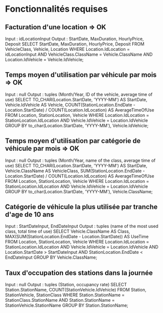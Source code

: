 Fonctionnalités requises
========================

Facturation d'une location => OK
--------------------------
Input : idLocationInput
Output : StartDate, MaxDuration, HourlyPrice, Deposit
	SELECT StartDate, MaxDuration, HourlyPrice, Deposit
	FROM VehicleClass, Vehicle, Location
	WHERE Location.IdLocation = idLocationInput
	AND VehicleClass.ClassName = Vehicle.ClassName
	AND Location.IdVehicle = Vehicle.IdVehicle;

Temps moyen d'utilisation par véhicule par mois => OK
-----------------------------------------------
Input : null
Output : tuples (Month/Year, ID of the vehicle, average time of use)
	SELECT 	TO_CHAR(Location.StartDate, 'YYYY-MM') AS StartDate,
			Vehicle.IdVehicle AS Vehicle,
			COUNT(StationLocation.EndDate - Location.StartDate) / COUNT(Location.IdLocation) AS AverageTimeOfUse
	FROM Location, StationLocation, Vehicle
	WHERE Location.IdLocation = StationLocation.IdLocation
	AND Vehicle.IdVehicle = Location.IdVehicle
	GROUP BY to_char(Location.StartDate, 'YYYY-MM'), Vehicle.IdVehicle;

Temps moyen d'utilisation par catégorie de véhicule par mois => OK
------------------------------------------------------------
Input : null
Output : tuples (Month/Year, name of the class, average time of use)
	SELECT 	TO_CHAR(Location.StartDate, 'YYYY-MM') AS StartDate,
			Vehicle.ClassName AS VehicleClass,
			SUM(StationLocation.EndDate - Location.StartDate) / COUNT(Location.IdLocation) AS AverageTimeOfUse
	FROM Location, StationLocation, Vehicle
	WHERE Location.IdLocation = StationLocation.IdLocation
	AND Vehicle.IdVehicle = Location.IdVehicle
	GROUP BY to_char(Location.StartDate, 'YYYY-MM'), Vehicle.ClassName;

Catégorie de véhicule la plus utilisée par tranche d'age de 10 ans
------------------------------------------------------------------
Input : StartDateInput, EndDateInput
Output : tuples (name of the most used class, total time of use)
	SELECT 	Vehicle.ClassName AS Class,
			MAX(SUM(StationLocation.EndDate - Location.StartDate)) AS UseTime
	FROM Location, StationLocation, Vehicle
	WHERE Location.IdLocation = StationLocation.IdLocation
	AND Vehicle.IdVehicle = Location.IdVehicle
	AND Location.StartDate > StartDateInput
	AND StationLocation.EndDate < EndDateInput
	GROUP BY Vehicle.ClassName;

Taux d'occupation des stations dans la journée
----------------------------------------------
Input : null
Output : tuples (Station, occupancy rate)
	SELECT Station.StationName, COUNT(StationVehicle.IdVehicle)
	FROM Station, StationVehicle, StationClass
	WHERE Station.StationName = StationClass.StationName
	AND Station.StationName = StationVehicle.StationName
	GROUP BY Station.StationName;

